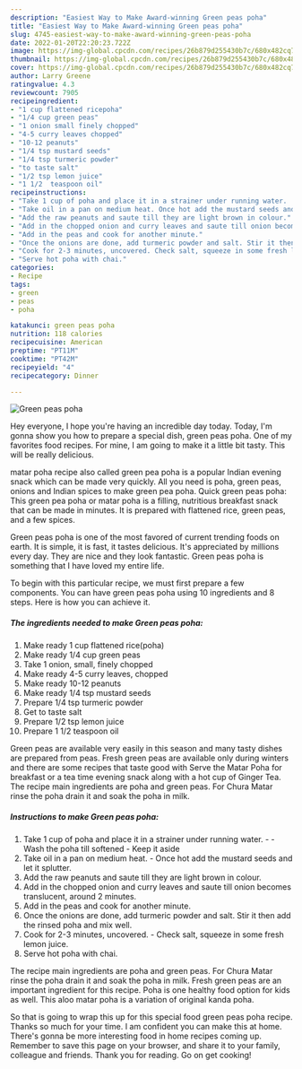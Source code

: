 ```yaml
---
description: "Easiest Way to Make Award-winning Green peas poha"
title: "Easiest Way to Make Award-winning Green peas poha"
slug: 4745-easiest-way-to-make-award-winning-green-peas-poha
date: 2022-01-20T22:20:23.722Z
image: https://img-global.cpcdn.com/recipes/26b879d255430b7c/680x482cq70/green-peas-poha-recipe-main-photo.jpg
thumbnail: https://img-global.cpcdn.com/recipes/26b879d255430b7c/680x482cq70/green-peas-poha-recipe-main-photo.jpg
cover: https://img-global.cpcdn.com/recipes/26b879d255430b7c/680x482cq70/green-peas-poha-recipe-main-photo.jpg
author: Larry Greene
ratingvalue: 4.3
reviewcount: 7905
recipeingredient:
- "1 cup flattened ricepoha"
- "1/4 cup green peas"
- "1 onion small finely chopped"
- "4-5 curry leaves chopped"
- "10-12 peanuts"
- "1/4 tsp mustard seeds"
- "1/4 tsp turmeric powder"
- "to taste salt"
- "1/2 tsp lemon juice"
- "1 1/2  teaspoon oil"
recipeinstructions:
- "Take 1 cup of poha and place it in a strainer under running water.  Wash the poha till softened  Keep it aside"
- "Take oil in a pan on medium heat. Once hot add the mustard seeds and let it splutter."
- "Add the raw peanuts and saute till they are light brown in colour."
- "Add in the chopped onion and curry leaves and saute till onion becomes translucent, around 2 minutes."
- "Add in the peas and cook for another minute."
- "Once the onions are done, add turmeric powder and salt. Stir it then add the rinsed poha and mix well."
- "Cook for 2-3 minutes, uncovered. Check salt, squeeze in some fresh lemon juice."
- "Serve hot poha with chai."
categories:
- Recipe
tags:
- green
- peas
- poha

katakunci: green peas poha 
nutrition: 118 calories
recipecuisine: American
preptime: "PT11M"
cooktime: "PT42M"
recipeyield: "4"
recipecategory: Dinner

---
```



![Green peas poha](https://img-global.cpcdn.com/recipes/26b879d255430b7c/680x482cq70/green-peas-poha-recipe-main-photo.jpg)

Hey everyone, I hope you're having an incredible day today. Today, I'm gonna show you how to prepare a special dish, green peas poha. One of my favorites food recipes. For mine, I am going to make it a little bit tasty. This will be really delicious.

matar poha recipe also called green pea poha is a popular Indian evening snack which can be made very quickly. All you need is poha, green peas, onions and Indian spices to make green pea poha. Quick green peas poha: This green pea poha or matar poha is a filling, nutritious breakfast snack that can be made in minutes. It is prepared with flattened rice, green peas, and a few spices.

Green peas poha is one of the most favored of current trending foods on earth. It is simple, it is fast, it tastes delicious. It's appreciated by millions every day. They are nice and they look fantastic. Green peas poha is something that I have loved my entire life.


To begin with this particular recipe, we must first prepare a few components. You can have green peas poha using 10 ingredients and 8 steps. Here is how you can achieve it.

<!--inarticleads1-->

##### The ingredients needed to make Green peas poha:

1. Make ready 1 cup flattened rice(poha)
1. Make ready 1/4 cup green peas
1. Take 1 onion, small, finely chopped
1. Make ready 4-5 curry leaves, chopped
1. Make ready 10-12 peanuts
1. Make ready 1/4 tsp mustard seeds
1. Prepare 1/4 tsp turmeric powder
1. Get to taste salt
1. Prepare 1/2 tsp lemon juice
1. Prepare 1 1/2  teaspoon oil


Green peas are available very easily in this season and many tasty dishes are prepared from peas. Fresh green peas are available only during winters and there are some recipes that taste good with Serve the Matar Poha for breakfast or a tea time evening snack along with a hot cup of Ginger Tea. The recipe main ingredients are poha and green peas. For Chura Matar rinse the poha drain it and soak the poha in milk. 

<!--inarticleads2-->

##### Instructions to make Green peas poha:

1. Take 1 cup of poha and place it in a strainer under running water. -  - Wash the poha till softened  - Keep it aside
1. Take oil in a pan on medium heat. - Once hot add the mustard seeds and let it splutter.
1. Add the raw peanuts and saute till they are light brown in colour.
1. Add in the chopped onion and curry leaves and saute till onion becomes translucent, around 2 minutes.
1. Add in the peas and cook for another minute.
1. Once the onions are done, add turmeric powder and salt. Stir it then add the rinsed poha and mix well.
1. Cook for 2-3 minutes, uncovered. - Check salt, squeeze in some fresh lemon juice.
1. Serve hot poha with chai.


The recipe main ingredients are poha and green peas. For Chura Matar rinse the poha drain it and soak the poha in milk. Fresh green peas are an important ingredient for this recipe. Poha is one healthy food option for kids as well. This aloo matar poha is a variation of original kanda poha. 

So that is going to wrap this up for this special food green peas poha recipe. Thanks so much for your time. I am confident you can make this at home. There's gonna be more interesting food in home recipes coming up. Remember to save this page on your browser, and share it to your family, colleague and friends. Thank you for reading. Go on get cooking!
